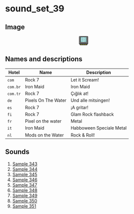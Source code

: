 # sound_set_39

## Image

<div align="center">

![sound_set_39](../uploads/imgs/39.gif)

</div>

## Names and descriptions

| Hotel | Name | Description |
|-|-|-|
| `com` | Rock 7 | Let it Scream! |
| `com.br` | Iron Maid | Iron Maid |
| `com.tr` | Rock 7 | Çığlık at! |
| `de` | Pixels On The Water | Und alle mitsingen! |
| `es` | Rock 7 | ¡A gritar! |
| `fi` | Rock 7 | Glam Rock flashback |
| `fr` | Pixel on the water | Metal |
| `it` | Iron Maid | Habboween Speciale Metal |
| `nl` | Mods on the Water | Rock & Roll! |

## Sounds

1. [Sample 343](../uploads/sounds/sound_machine_sample_343.mp3)
1. [Sample 344](../uploads/sounds/sound_machine_sample_344.mp3)
1. [Sample 345](../uploads/sounds/sound_machine_sample_345.mp3)
1. [Sample 346](../uploads/sounds/sound_machine_sample_346.mp3)
1. [Sample 347](../uploads/sounds/sound_machine_sample_347.mp3)
1. [Sample 348](../uploads/sounds/sound_machine_sample_348.mp3)
1. [Sample 349](../uploads/sounds/sound_machine_sample_349.mp3)
1. [Sample 350](../uploads/sounds/sound_machine_sample_350.mp3)
1. [Sample 351](../uploads/sounds/sound_machine_sample_351.mp3)